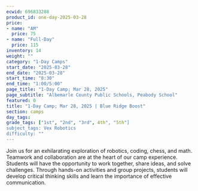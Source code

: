 ```yaml
---
ecwid: 696833208
product_id: one-day-2025-03-28
price:
- name: "AM"
  price: 75
- name: "Full-Day"
  price: 115
inventory: 14
weight: ""
category: "1-Day Camps"
start_date: "2025-03-28"
end_date: "2025-03-28"
start_time: "8:30"
end_time: "1:00/5:00"
page_title: "1-Day Camp; Mar 28, 2025"
page_subtitle: "Albemarle County Public Schools, Peabody School"
featured: 0
title: "1-Day Camp; Mar 28, 2025 | Blue Ridge Boost"
section: camps
day_tags: 
grade_tags: ["1st", "2nd", "3rd", 4th", "5th"]
subject_tags: Vex Robotics
difficulty: ""
---
```

Join us for an exhilarating exploration of robotics, coding, chess, and math. Teamwork and collaboration are at the heart of our camp experience. Students will have the opportunity to work together, share ideas, and solve challenges. Through hands-on activities and group projects, students will develop critical thinking skills and learn the importance of effective communication.
